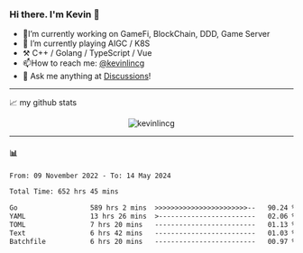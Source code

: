### Hi there. I'm Kevin 👋

- 🔭I’m currently working on GameFi, BlockChain, DDD, Game Server
- 🌱 I’m currently playing AIGC / K8S
-   :hammer_and_pick: C++ / Golang / TypeScript / Vue
- 📫How to reach me: [@kevinlincg](https://twitter.com/kevinlincg) 
-   :thought_balloon: Ask me anything at [Discussions](https://github.com/kevinlincg/kevinlincg/issues/new)!

---

📈 my github stats

<p align="center"> <img src="https://github-readme-stats-ouuan.vercel.app/api?username=kevinlincg&theme=dark&show_icons=true&count_private=true" alt="kevinlincg" />

---

#### :bar_chart: 

<!--START_SECTION:waka-->

```txt
From: 09 November 2022 - To: 14 May 2024

Total Time: 652 hrs 45 mins

Go                  589 hrs 2 mins  >>>>>>>>>>>>>>>>>>>>>>>--   90.24 %
YAML                13 hrs 26 mins  >------------------------   02.06 %
TOML                7 hrs 20 mins   -------------------------   01.13 %
Text                6 hrs 42 mins   -------------------------   01.03 %
Batchfile           6 hrs 20 mins   -------------------------   00.97 %
```

<!--END_SECTION:waka-->
